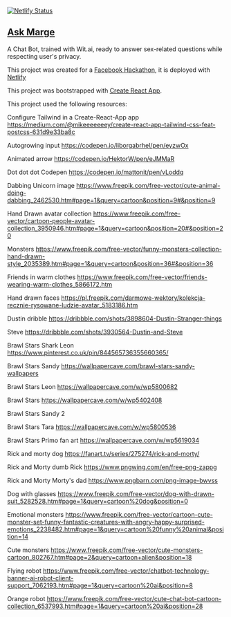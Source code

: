 [![Netlify Status](https://api.netlify.com/api/v1/badges/67e2f341-d9c4-4577-bdd7-b0ed7c61b31f/deploy-status)](https://app.netlify.com/sites/ask-marge/deploys)

## [Ask Marge](https://ask-marge.netlify.app/)

A Chat Bot, trained with Wit.ai, ready to answer sex-related questions while respecting user's privacy.


This project was created for a [Facebook Hackathon](https://fbai2.devpost.com/), it is deployed with [Netlify](https://www.netlify.com/)

This project was bootstrapped with [Create React App](https://github.com/facebook/create-react-app).

This project used the following resources:

Configure Tailwind in a Create-React-App app
https://medium.com/@mikeeeeeeey/create-react-app-tailwind-css-feat-postcss-631d9e33ba8c

Autogrowing input
https://codepen.io/liborgabrhel/pen/eyzwOx

Animated arrow
https://codepen.io/HektorW/pen/eJMMaR

Dot dot dot Codepen
https://codepen.io/mattonit/pen/vLoddq

Dabbing Unicorn image
https://www.freepik.com/free-vector/cute-animal-doing-dabbing_2462530.htm#page=1&query=cartoon&position=9#&position=9

Hand Drawn avatar collection
https://www.freepik.com/free-vector/cartoon-people-avatar-collection_3950946.htm#page=1&query=cartoon&position=20#&position=20

Monsters
https://www.freepik.com/free-vector/funny-monsters-collection-hand-drawn-style_2035389.htm#page=1&query=cartoon&position=36#&position=36

Friends in warm clothes
https://www.freepik.com/free-vector/friends-wearing-warm-clothes_5866172.htm

Hand drawn faces
https://pl.freepik.com/darmowe-wektory/kolekcja-recznie-rysowane-ludzie-avatar_5183186.htm

Dustin dribble
https://dribbble.com/shots/3898604-Dustin-Stranger-things

Steve
https://dribbble.com/shots/3930564-Dustin-and-Steve

Brawl Stars Shark Leon
https://www.pinterest.co.uk/pin/844565736355660365/

Brawl Stars Sandy
https://wallpapercave.com/brawl-stars-sandy-wallpapers

Brawl Stars Leon
https://wallpapercave.com/w/wp5800682

Brawl Stars
https://wallpapercave.com/w/wp5402408

Brawl Stars Sandy 2


Brawl Stars Tara
https://wallpapercave.com/w/wp5800536

Brawl Stars Primo fan art
https://wallpapercave.com/w/wp5619034

Rick and morty dog
https://fanart.tv/series/275274/rick-and-morty/

Rick and Morty dumb Rick
https://www.pngwing.com/en/free-png-zappg

Rick and Morty Morty's dad
https://www.pngbarn.com/png-image-bwvss

Dog with glasses
https://www.freepik.com/free-vector/dog-with-drawn-suit_5282528.htm#page=1&query=cartoon%20dog&position=0

Emotional monsters
https://www.freepik.com/free-vector/cartoon-cute-monster-set-funny-fantastic-creatures-with-angry-happy-surprised-emotions_2238482.htm#page=1&query=cartoon%20funny%20animal&position=14

Cute monsters
https://www.freepik.com/free-vector/cute-monsters-cartoon_802767.htm#page=2&query=cartoon+alien&position=18

Flying robot
https://www.freepik.com/free-vector/chatbot-technology-banner-ai-robot-client-support_7062193.htm#page=1&query=cartoon%20ai&position=8

Orange robot
https://www.freepik.com/free-vector/cute-chat-bot-cartoon-collection_6537993.htm#page=1&query=cartoon%20ai&position=28
